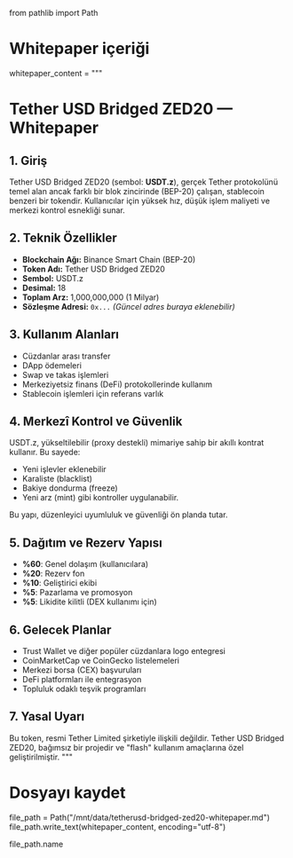 from pathlib import Path

# Whitepaper içeriği
whitepaper_content = """
# Tether USD Bridged ZED20 — Whitepaper

## 1. Giriş
Tether USD Bridged ZED20 (sembol: **USDT.z**), gerçek Tether protokolünü temel alan ancak farklı bir blok zincirinde (BEP-20) çalışan, stablecoin benzeri bir tokendir. Kullanıcılar için yüksek hız, düşük işlem maliyeti ve merkezi kontrol esnekliği sunar.

## 2. Teknik Özellikler
- **Blockchain Ağı:** Binance Smart Chain (BEP-20)  
- **Token Adı:** Tether USD Bridged ZED20  
- **Sembol:** USDT.z  
- **Desimal:** 18  
- **Toplam Arz:** 1,000,000,000 (1 Milyar)  
- **Sözleşme Adresi:** `0x...`  *(Güncel adres buraya eklenebilir)*

## 3. Kullanım Alanları
- Cüzdanlar arası transfer  
- DApp ödemeleri  
- Swap ve takas işlemleri  
- Merkeziyetsiz finans (DeFi) protokollerinde kullanım  
- Stablecoin işlemleri için referans varlık

## 4. Merkezî Kontrol ve Güvenlik
USDT.z, yükseltilebilir (proxy destekli) mimariye sahip bir akıllı kontrat kullanır. Bu sayede:
- Yeni işlevler eklenebilir
- Karaliste (blacklist)
- Bakiye dondurma (freeze)
- Yeni arz (mint) gibi kontroller uygulanabilir.

Bu yapı, düzenleyici uyumluluk ve güvenliği ön planda tutar.

## 5. Dağıtım ve Rezerv Yapısı
- **%60**: Genel dolaşım (kullanıcılara)  
- **%20**: Rezerv fon  
- **%10**: Geliştirici ekibi  
- **%5**: Pazarlama ve promosyon  
- **%5**: Likidite kilitli (DEX kullanımı için)

## 6. Gelecek Planlar
- Trust Wallet ve diğer popüler cüzdanlara logo entegresi  
- CoinMarketCap ve CoinGecko listelemeleri  
- Merkezi borsa (CEX) başvuruları  
- DeFi platformları ile entegrasyon  
- Topluluk odaklı teşvik programları

## 7. Yasal Uyarı
Bu token, resmi Tether Limited şirketiyle ilişkili değildir. Tether USD Bridged ZED20, bağımsız bir projedir ve "flash" kullanım amaçlarına özel geliştirilmiştir.
"""

# Dosyayı kaydet
file_path = Path("/mnt/data/tetherusd-bridged-zed20-whitepaper.md")
file_path.write_text(whitepaper_content, encoding="utf-8")

file_path.name
